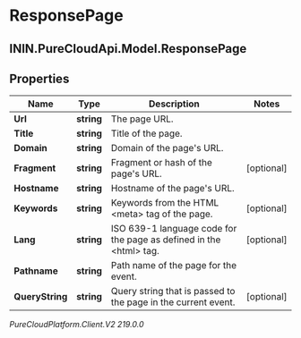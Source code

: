 # ResponsePage

## ININ.PureCloudApi.Model.ResponsePage

## Properties

|Name | Type | Description | Notes|
|------------ | ------------- | ------------- | -------------|
| **Url** | **string** | The page URL. | |
| **Title** | **string** | Title of the page. | |
| **Domain** | **string** | Domain of the page&#39;s URL. | |
| **Fragment** | **string** | Fragment or hash of the page&#39;s URL. | [optional] |
| **Hostname** | **string** | Hostname of the page&#39;s URL. | |
| **Keywords** | **string** | Keywords from the HTML &lt;meta&gt; tag of the page. | [optional] |
| **Lang** | **string** | ISO 639-1 language code for the page as defined in the &lt;html&gt; tag. | [optional] |
| **Pathname** | **string** | Path name of the page for the event. | |
| **QueryString** | **string** | Query string that is passed to the page in the current event. | [optional] |



_PureCloudPlatform.Client.V2 219.0.0_
